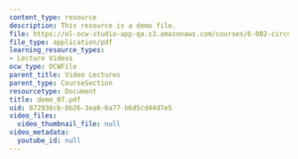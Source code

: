 ```yaml
---
content_type: resource
description: This resource is a demo file.
file: https://ol-ocw-studio-app-qa.s3.amazonaws.com/courses/6-002-circuits-and-electronics-spring-2007/872936cb0b263ea66a77b6d5cd44d7e5_demo_07.pdf
file_type: application/pdf
learning_resource_types:
- Lecture Videos
ocw_type: OCWFile
parent_title: Video Lectures
parent_type: CourseSection
resourcetype: Document
title: demo_07.pdf
uid: 872936cb-0b26-3ea6-6a77-b6d5cd44d7e5
video_files:
  video_thumbnail_file: null
video_metadata:
  youtube_id: null
---
```

